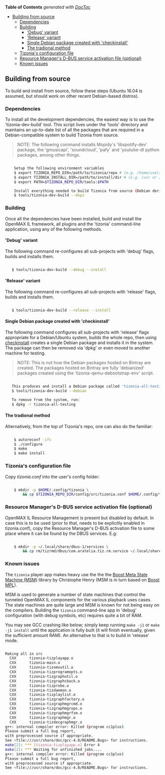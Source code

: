 <!-- START doctoc generated TOC please keep comment here to allow auto update -->
<!-- DON'T EDIT THIS SECTION, INSTEAD RE-RUN doctoc TO UPDATE -->
**Table of Contents**  *generated with [DocToc](https://github.com/thlorenz/doctoc)*

- [Building from source](#building-from-source)
  - [Dependencies](#dependencies)
  - [Building](#building)
    - ['Debug' variant](#debug-variant)
    - ['Release' variant](#release-variant)
    - [Single Debian package created with 'checkinstall'](#single-debian-package-created-with-checkinstall)
    - [The tradional method](#the-tradional-method)
  - [Tizonia's configuration file](#tizonias-configuration-file)
  - [Resource Manager's D-BUS service activation file (optional)](#resource-managers-d-bus-service-activation-file-optional)
  - [Known issues](#known-issues)

<!-- END doctoc generated TOC please keep comment here to allow auto update -->

## Building from source ##

To build and install from source, follow these steps (Ubuntu 16.04 is assumed,
but should work on other recent Debian-based distros).

### Dependencies ###

To install all the development dependencies, the easiest way is to use the
'tizonia-dev-build' tool. This script lives under the 'tools' directory and
maintains an up-to-date list of all the packages that are required in a
Debian-compatible system to build Tizonia from source.

> NOTE: The following command installs Mopidy's 'libspotify-dev' package, the
> 'gmusicapi', 'soundcloud', 'pafy' and 'youtube-dl python packages, among
> other things.

```bash

    Setup the following environment variables
    $ export TIZONIA_REPO_DIR=/path/to/tizonia/repo # (e.g. /home/user/tizonia-openmax-il)
    $ export TIZONIA_INSTALL_DIR=/path/to/install/dir # (e.g. /usr or /home/user/temp)
    $ export PATH=$TIZONIA_REPO_DIR/tools:$PATH

    Install everything needed to build Tizonia from source (Debian derivative assumed)
    $ tools/tizonia-dev-build --deps

```

### Building

Once all the dependencies have been installed, build and install the OpenMAX IL
framework, all plugins and the 'tizonia' command-line application, using any of
the following methods.

#### 'Debug' variant

The following command re-configures all sub-projects with 'debug' flags, builds
and installs them.

```bash

   $ tools/tizonia-dev-build --debug --install

```

#### 'Release' variant

The following command re-configures all sub-projects with 'release' flags,
builds and installs them.

```bash

   $ tools/tizonia-dev-build --release --install

```

#### Single Debian package created with 'checkinstall'

The following command configures all sub-projects with 'release' flags
appropriate for a Debian/Ubuntu system, builds the whole repo, then using
[checkinstall](https://debian-administration.org/article/147/Installing_packages_from_source_code_with_checkinstall)
creates a single Debian package and installs it in the system. The package can
then be removed via 'dpkg' or even moved to another machine for testing.

> NOTE: This is not how the Debian packages hosted on Bintray are created. The
  packages hosted on Bintray are fully 'debianized' packages created using the
  'tizonia-qemu-debootstrap-env' script.

```bash

   This produces and install a Debian package called 'tizonia-all-testing'
   $ tools/tizonia-dev-build --debian

   To remove from the system, run:
   $ dpkg -r tizonia-all-testing

```

#### The tradional method

Alternatively, from the top of Tizonia's repo, one can also do the familiar:

```bash

    $ autoreconf -ifs
    $ ./configure
    $ make
    $ make install

```

### Tizonia's configuration file ###

Copy *tizonia.conf* into the user's config folder:

```bash

    $ mkdir -p $HOME/.config/tizonia \
        && cp $TIZONIA_REPO_DIR/config/src/tizonia.conf $HOME/.config/tizonia

```

### Resource Manager's D-BUS service activation file (optional) ###

OpenMAX IL Resource Management is present but disabled by default. In case this
is to be used (prior to that, needs to be explicitly enabled in tizonia.conf),
copy the Resource Manager's D-BUS activation file to some place where it can be
found by the DBUS services. E.g:

```bash

    $ mkdir -p ~/.local/share/dbus-1/services \
        && cp rm/tizrmd/dbus/com.aratelia.tiz.rm.service ~/.local/share/dbus-1/services

```

### Known issues ###

The `tizonia` player app makes heavy use the the the
[Boost Meta State Machine (MSM)](http://www.boost.org/doc/libs/1_55_0/libs/msm/doc/HTML/index.html)
library by Christophe Henry (MSM is in turn based on
[Boost MPL](http://www.boost.org/doc/libs/1_56_0/libs/mpl/doc/index.html)).

MSM is used to generate a number of state machines that control the tunneled
OpenMAX IL components for the various playback uses cases. The state machines
are quite large and MSM is known for not being easy on the compilers. Building
the `tizonia` command-line app in 'debug' configuration (with debug symbols,
etc) requires quite a bit of RAM.

You may see GCC crashing like below; simply keep running `make -j1` or `make
-j1 install` until the application is fully built (it will finish eventually,
given the sufficient amount RAM). An alternative to that is to build in
'release' mode.

```bash

Making all in src
  CXX      tizonia-tizplayapp.o
  CXX      tizonia-main.o
  CXX      tizonia-tizomxutil.o
  CXX      tizonia-tizprogramopts.o
  CXX      tizonia-tizgraphutil.o
  CXX      tizonia-tizgraphcback.o
  CXX      tizonia-tizprobe.o
  CXX      tizonia-tizdaemon.o
  CXX      tizonia-tizplaylist.o
  CXX      tizonia-tizgraphfactory.o
  CXX      tizonia-tizgraphmgrcmd.o
  CXX      tizonia-tizgraphmgrops.o
  CXX      tizonia-tizgraphmgrfsm.o
  CXX      tizonia-tizgraphmgr.o
  CXX      tizonia-tizdecgraphmgr.o
g++: internal compiler error: Killed (program cc1plus)
Please submit a full bug report,
with preprocessed source if appropriate.
See <file:///usr/share/doc/gcc-4.8/README.Bugs> for instructions.
make[2]: *** [tizonia-tizplayapp.o] Error 4
make[2]: *** Waiting for unfinished jobs....
g++: internal compiler error: Killed (program cc1plus)
Please submit a full bug report,
with preprocessed source if appropriate.
See <file:///usr/share/doc/gcc-4.8/README.Bugs> for instructions.

```
